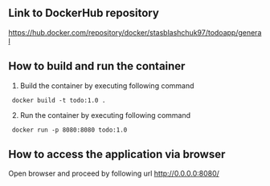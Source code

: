 ## Link to DockerHub repository

https://hub.docker.com/repository/docker/stasblashchuk97/todoapp/general

## How to build and run the container

1. Build the container by executing following command
```
 docker build -t todo:1.0 .
 ```

2. Run the container by executing following command
```
 docker run -p 8080:8080 todo:1.0
 ```

## How to access the application via browser

Open browser and proceed by following url http://0.0.0.0:8080/